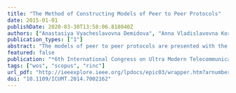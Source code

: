 ```yaml
---
title: "The Method of Constructing Models of Peer to Peer Protocols"
date: 2015-01-01
publishDate: 2020-03-30T13:58:06.818040Z
authors: ["Anastasiya Vyacheslavovna Demidova", "Anna Vladislavovna Korolkova", "Dmitry Sergeevich Kulyabov", "Leonid Antonovich Sevastyanov"]
publication_types: ["1"]
abstract: "The models of peer to peer protocols are presented with the help of one-step processes. On the basis of this presentation and the method of randomization of one-step processes, it is described method for constructing models of peer to peer protocols. The models of FastTrack and Bittorrent protocols are studied by means of proposed method."
featured: false
publication: "*6th International Congress on Ultra Modern Telecommunications and Control Systems and Workshops (ICUMT)*"
tags: ["wos", "scopus", "rinc"]
url_pdf: "http://ieeexplore.ieee.org/lpdocs/epic03/wrapper.htm?arnumber=7002162"
doi: "10.1109/ICUMT.2014.7002162"
---
```


